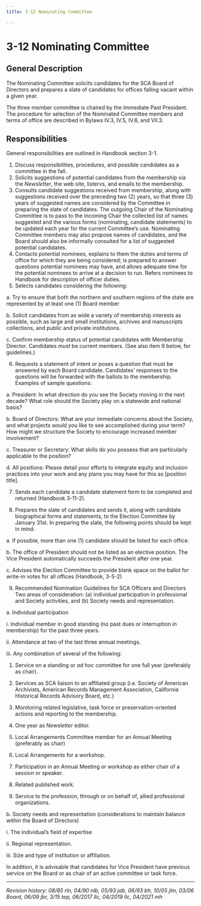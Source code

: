 ```yaml
---
title: 3-12 Nominating Committee

---
```


# 3-12 Nominating Committee

## General Description

The Nominating Committee solicits candidates for the SCA Board of Directors and prepares a slate of candidates for offices falling vacant within a given year.

The three member committee is chaired by the Immediate Past President. The procedure for selection of the Nominated Committee members and terms of office are described in Bylaws IV.3, IV.5, IV.6, and VII.3.

## Responsibilities

General responsibilities are outlined in Handbook section 3-1.

1. Discuss responsibilities, procedures, and possible candidates as a committee in the fall.
2. Solicits suggestions of potential candidates from the membership via the _Newsletter_, the web site, listervs, and emails to the membership.
3. Consults candidate suggestions received from membership, along with suggestions received over the preceding two (2) years, so that three (3) years of suggested names are considered by the Committee in preparing the slate of candidates. The outgoing Chair of the Nominating Committee is to pass to the incoming Chair the collected list of names suggested and the various forms (nominating, candidate statements) to be updated each year for the current Committee’s use. Nominating Committee members may also propose names of candidates, and the Board should also be informally consulted for a list of suggested potential candidates.
4. Contacts potential nominees, explains to them the duties and terms of office for which they are being considered; is prepared to answer questions potential nominees may have, and allows adequate time for the potential nominees to arrive at a decision to run. Refers nominees to Handbook for description of officer duties.
5. Selects candidates considering the following:

a. Try to ensure that both the northern and southern regions of the state are represented by at least one (1) Board member
 
b. Solicit candidates from as wide a variety of membership interests as possible, such as large and small institutions, archives and manuscripts collections, and public and private institutions.

c. Confirm membership status of potential candidates with Membership Director. Candidates _must_ be current members. (See also item 9 below, for guidelines.)

6. Requests a statement of intent or poses a question that must be answered by each Board candidate. Candidates’ responses to the questions will be forwarded with the ballots to the membership. Examples of sample questions:

a. President: In what direction do you see the Society moving in the next decade? What role should the Society play on a statewide and national basis?

b. Board of Directors: What are your immediate concerns about the Society, and what projects would you like to see accomplished during your term? How might we structure the Society to encourage increased member involvement?

c. Treasurer or Secretary: What skills do you possess that are particularly applicable to the position?

d. All positions: Please detail your efforts to integrate equity and inclusion practices into your work and any plans you may have for this as [position title].

7. Sends each candidate a candidate statement form to be completed and returned (Handbook 3-11-2).

8. Prepares the slate of candidates and sends it, along with candidate biographical forms and statements, to the Election Committee by January 31st. In preparing the slate, the following points should be kept in mind:

a. If possible, more than one (1) candidate should be listed for each office.

b. The office of President should not be listed as an elective position. The Vice President automatically succeeds the President after one year.

c. Advises the Election Committee to provide blank space on the ballot for write-in votes for all offices (Handbook, 3-5-2)

9. Recommended Nomination Guidelines for SCA Officers and Directors
Two areas of consideration: (a) individual participation in professional and Society activities, and (b) Society needs and representation.

a. Individual participation

i. Individual member in good standing (no past dues or interruption in membership) for the past three years.

ii. Attendance at two of the last three annual meetings.

iii. Any combination of several of the following:

1. Service on a standing or _ad hoc_ committee for one full year (preferably as chair).

2. Services as SCA liaison to an affiliated group (i.e. Society of American Archivists, American Records Management Association, California Historical Records Advisory Board, etc.)

3. Monitoring related legislative, task force or preservation-oriented actions and reporting to the membership.

4. One year as _Newsletter_ editor.

5. Local Arrangements Committee member for an Annual Meeting (preferably as chair)

6. Local Arrangements for a workshop.

7. Participation in an Annual Meeting or workshop as either chair of a session or speaker.

8. Related published work.

9. Service to the profession, through or on behalf of, allied professional organizations.

b. Society needs and representation (considerations to maintain balance within the Board of Directors)

i. The individual’s field of expertise

ii. Regional representation.

iii. Size and type of institution or affiliation.

In addition, it is advisable that candidates for Vice President have previous service on the Board or as chair of an active committee or task force.

***

_Revision history: 08/85 rln, 04/90 nlb, 05/93 jab, 06/93 bh, 10/05 jlm, 03/06 Board, 06/09 jbr, 3/15 tep, 06/2017 llc, 04/2019 llc, 04/2021 mh_
